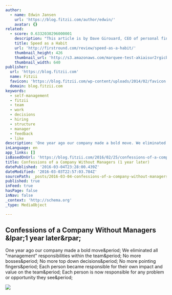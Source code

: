 ```yaml
---
author:
  - name: Edwin Jansen
    url: 'https://blog.fitzii.com/author/edwin/'
    avatar: {}
related:
  - score: 0.6332030296000001
    description: "This article is by Dave Girouard, CEO of personal finance startup Upstart, and former President of Google Enterprise Apps. He's well known for building Google's enterprise apps division into a $1B+ global business. Here he shares his tips for making speed fundamental to your company."
    title: Speed as a Habit
    url: 'http://firstround.com/review/speed-as-a-habit/'
    thumbnail_height: 426
    thumbnail_url: 'http://s3.amazonaws.com/marquee-test-akiaisur2rgicbmpehea/8A0V9qL9TTic0g9CdcXm_Dave%20Hero.jpg'
    thumbnail_width: 640
publisher:
  url: 'https://blog.fitzii.com'
  name: Fitzii
  favicon: 'https://blog.fitzii.com/wp-content/uploads/2014/02/favicon.png'
  domain: blog.fitzii.com
keywords:
  - self-management
  - fitzii
  - team
  - work
  - decisions
  - hiring
  - structure
  - manager
  - feedback
  - like
description: 'One year ago our company made a bold move. We eliminated all "management" responsibilities within the team. No more bosses. No more top down decisions. No more pointing fingers. Each person became responsible for their own impact and value on the team. Each person is now responsible for any problem or opportunity they see.'
inLanguage: en
app_links: []
isBasedOnUrl: 'https://blog.fitzii.com/2016/02/25/confessions-of-a-company-without-managers-1-year-later/?platform=hootsuite'
title: Confessions of a Company Without Managers (1 year later)
datePublished: '2016-03-04T23:28:00.439Z'
dateModified: '2016-03-03T22:57:03.784Z'
sourcePath: _posts/2016-03-04-confessions-of-a-company-without-managers-1-year-later.md
published: true
inFeed: true
hasPage: false
inNav: false
_context: 'http://schema.org'
_type: MediaObject

---
```

<article style=""><h1>Confessions of a Company Without Managers &amp;lpar;1 year later&amp;rpar;</h1><p>One year ago our company made a bold move&amp;period; We eliminated all "management" responsibilities within the team&amp;period; No more bosses&amp;period; No more top down decisions&amp;period; No more pointing fingers&amp;period; Each person became responsible for their own impact and value on the team&amp;period; Each person is now responsible for any problem or opportunity they see&amp;period;</p><img src="https://blog.fitzii.com/wp-content/uploads/2016/02/Fitzii-Play-1024x768.jpg" /></article>